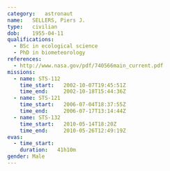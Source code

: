 ```yaml
---
category:	astronaut
name:	SELLERS, Piers J.
type:	civilian
dob:	1955-04-11
qualifications:
  - BSc in ecological science
  - PhD in biometeorology
references:
  - http://www.nasa.gov/pdf/740566main_current.pdf
missions:
  - name: STS-112
    time_start:   2002-10-07T19:45:51Z
    time_end:     2002-10-18T15:44:36Z
  - name: STS-121
    time_start:   2006-07-04T18:37:55Z
    time_end:     2006-07-17T13:14:44Z
  - name: STS-132
    time_start:   2010-05-14T18:20Z
    time_end:     2010-05-26T12:49:19Z
evas:
  - time_start: 
    duration:   41h10m
gender:	Male
---
```

